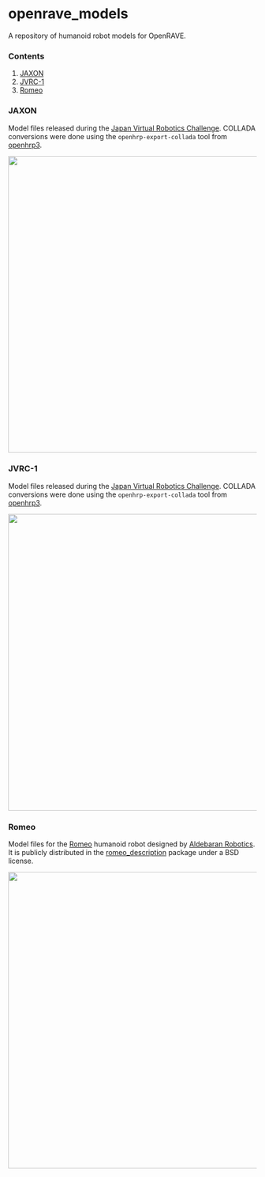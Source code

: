 # openrave\_models

A repository of humanoid robot models for OpenRAVE.

### Contents

1. [JAXON](#jaxon)
2. [JVRC-1](#jvrc-1)
3. [Romeo](#romeo)

### JAXON

Model files released during the [Japan Virtual Robotics
Challenge](https://jvrc.org/en/download.html). COLLADA conversions were done
using the ``openhrp-export-collada`` tool from
[openhrp3](https://github.com/fkanehiro/openhrp3).

<img src="https://scaron.info/images/openrave/jaxon.png" width="600">

### JVRC-1

Model files released during the [Japan Virtual Robotics
Challenge](https://jvrc.org/en/download.html). COLLADA conversions were done
using the ``openhrp-export-collada`` tool from
[openhrp3](https://github.com/fkanehiro/openhrp3).

<img src="https://scaron.info/images/openrave/jvrc-1.png" width="600">

### Romeo

Model files for the [Romeo](http://projetromeo.com/) humanoid robot designed by
[Aldebaran Robotics](https://www.ald.softbankrobotics.com/). It is publicly
distributed in the [romeo\_description](http://wiki.ros.org/romeo\_description>)
package under a BSD license.

<img src="https://scaron.info/images/openrave/romeo.png" width="600">
